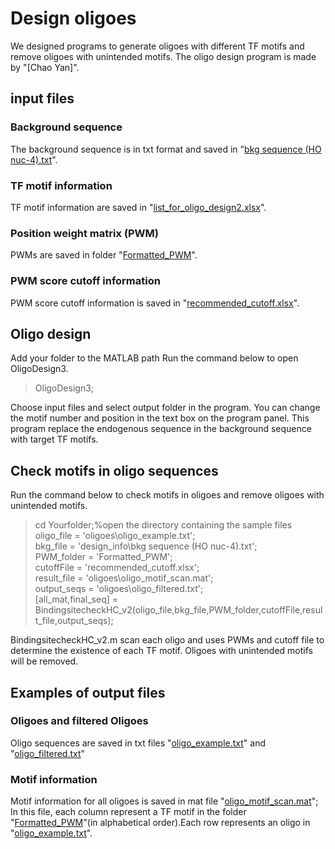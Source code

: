 # Design oligoes
We designed programs to generate oligoes with different TF motifs and remove oligoes with unintended motifs.
The oligo design program is made by "[Chao Yan]".

## input files
### Background sequence
The background sequence is in txt format and saved in "[bkg sequence (HO nuc-4).txt](https://github.com/HengyeChen/oligo_design/blob/main/design_info/bkg%20sequence%20(HO%20nuc-4).txt)".

### TF motif information
TF motif information are saved in "[list_for_oligo_design2.xlsx](https://github.com/HengyeChen/oligo_design/blob/main/design_info/list_for_oligo_design2.xlsx)".

### Position weight matrix (PWM)
PWMs are saved in folder "[Formatted_PWM](https://github.com/HengyeChen/oligo_design/tree/main/Formatted_PWM)".

### PWM score cutoff information
PWM score cutoff information is saved in "[recommended_cutoff.xlsx](https://github.com/HengyeChen/oligo_design/blob/main/recommended_cutoff.xlsx)".

## Oligo design
Add your folder to the MATLAB path
Run the command below to open OligoDesign3. 
> OligoDesign3;

Choose input files and select output folder in the program. You can change the motif number and position in the text box on the program panel.
This program replace the endogenous sequence in the background sequence with target TF motifs.

## Check motifs in oligo sequences
Run the command below to check motifs in oligoes and remove oligoes with unintended motifs.
> cd Yourfolder;%open the directory containing the sample files\
> oligo_file = 'oligoes\oligo_example.txt';\
> bkg_file = 'design_info\bkg sequence (HO nuc-4).txt';\
> PWM_folder = 'Formatted_PWM';\
> cutoffFile = 'recommended_cutoff.xlsx';\
> result_file = 'oligoes\oligo_motif_scan.mat';\
> output_seqs = 'oligoes\oligo_filtered.txt';\
> [all_mat,final_seq] = BindingsitecheckHC_v2(oligo_file,bkg_file,PWM_folder,cutoffFile,result_file,output_seqs);

BindingsitecheckHC_v2.m scan each oligo and uses PWMs and cutoff file to determine the existence of each TF motif. Oligoes with unintended motifs will be removed.

## Examples of output files
### Oligoes and filtered Oligoes
Oligo sequences are saved in txt files "[oligo_example.txt](https://github.com/HengyeChen/oligo_design/blob/main/oligoes/oligo_example.txt)" and "[oligo_filtered.txt](https://github.com/HengyeChen/oligo_design/blob/main/oligoes/oligo_filtered.txt)"

### Motif information
Motif information for all oligoes is saved in mat file "[oligo_motif_scan.mat](https://github.com/HengyeChen/oligo_design/blob/main/oligoes/oligo_motif_scan.mat)";
In this file, each column represent a TF motif in the folder "[Formatted_PWM](https://github.com/HengyeChen/oligo_design/tree/main/Formatted_PWM)"(in alphabetical order).Each row represents an oligo in "[oligo_example.txt](https://github.com/HengyeChen/oligo_design/blob/main/oligoes/oligo_example.txt)".










